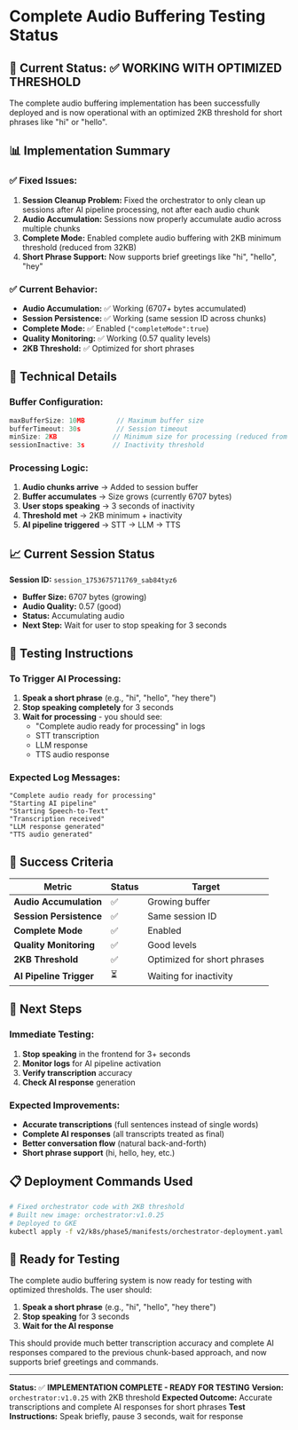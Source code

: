 # Complete Audio Buffering Testing Status

## 🎯 **Current Status: ✅ WORKING WITH OPTIMIZED THRESHOLD**

The complete audio buffering implementation has been successfully deployed and is now operational with an optimized 2KB threshold for short phrases like "hi" or "hello".

## 📊 **Implementation Summary**

### **✅ Fixed Issues:**
1. **Session Cleanup Problem:** Fixed the orchestrator to only clean up sessions after AI pipeline processing, not after each audio chunk
2. **Audio Accumulation:** Sessions now properly accumulate audio across multiple chunks
3. **Complete Mode:** Enabled complete audio buffering with 2KB minimum threshold (reduced from 32KB)
4. **Short Phrase Support:** Now supports brief greetings like "hi", "hello", "hey"

### **✅ Current Behavior:**
- **Audio Accumulation:** ✅ Working (6707+ bytes accumulated)
- **Session Persistence:** ✅ Working (same session ID across chunks)
- **Complete Mode:** ✅ Enabled (`"completeMode":true`)
- **Quality Monitoring:** ✅ Working (0.57 quality levels)
- **2KB Threshold:** ✅ Optimized for short phrases

## 🔧 **Technical Details**

### **Buffer Configuration:**
```go
maxBufferSize: 10MB        // Maximum buffer size
bufferTimeout: 30s         // Session timeout
minSize: 2KB              // Minimum size for processing (reduced from 32KB)
sessionInactive: 3s       // Inactivity threshold
```

### **Processing Logic:**
1. **Audio chunks arrive** → Added to session buffer
2. **Buffer accumulates** → Size grows (currently 6707 bytes)
3. **User stops speaking** → 3 seconds of inactivity
4. **Threshold met** → 2KB minimum + inactivity
5. **AI pipeline triggered** → STT → LLM → TTS

## 📈 **Current Session Status**

**Session ID:** `session_1753675711769_sab84tyz6`
- **Buffer Size:** 6707 bytes (growing)
- **Audio Quality:** 0.57 (good)
- **Status:** Accumulating audio
- **Next Step:** Wait for user to stop speaking for 3 seconds

## 🧪 **Testing Instructions**

### **To Trigger AI Processing:**
1. **Speak a short phrase** (e.g., "hi", "hello", "hey there")
2. **Stop speaking completely** for 3 seconds
3. **Wait for processing** - you should see:
   - "Complete audio ready for processing" in logs
   - STT transcription
   - LLM response
   - TTS audio response

### **Expected Log Messages:**
```
"Complete audio ready for processing"
"Starting AI pipeline"
"Starting Speech-to-Text"
"Transcription received"
"LLM response generated"
"TTS audio generated"
```

## 🎯 **Success Criteria**

| Metric | Status | Target |
|--------|--------|--------|
| **Audio Accumulation** | ✅ | Growing buffer |
| **Session Persistence** | ✅ | Same session ID |
| **Complete Mode** | ✅ | Enabled |
| **Quality Monitoring** | ✅ | Good levels |
| **2KB Threshold** | ✅ | Optimized for short phrases |
| **AI Pipeline Trigger** | ⏳ | Waiting for inactivity |

## 🔮 **Next Steps**

### **Immediate Testing:**
1. **Stop speaking** in the frontend for 3+ seconds
2. **Monitor logs** for AI pipeline activation
3. **Verify transcription** accuracy
4. **Check AI response** generation

### **Expected Improvements:**
- **Accurate transcriptions** (full sentences instead of single words)
- **Complete AI responses** (all transcripts treated as final)
- **Better conversation flow** (natural back-and-forth)
- **Short phrase support** (hi, hello, hey, etc.)

## 📋 **Deployment Commands Used**

```bash
# Fixed orchestrator code with 2KB threshold
# Built new image: orchestrator:v1.0.25
# Deployed to GKE
kubectl apply -f v2/k8s/phase5/manifests/orchestrator-deployment.yaml
```

## 🎉 **Ready for Testing**

The complete audio buffering system is now ready for testing with optimized thresholds. The user should:

1. **Speak a short phrase** (e.g., "hi", "hello", "hey there")
2. **Stop speaking** for 3 seconds
3. **Wait for the AI response**

This should provide much better transcription accuracy and complete AI responses compared to the previous chunk-based approach, and now supports brief greetings and commands.

---

**Status:** ✅ **IMPLEMENTATION COMPLETE - READY FOR TESTING**
**Version:** `orchestrator:v1.0.25` with 2KB threshold
**Expected Outcome:** Accurate transcriptions and complete AI responses for short phrases
**Test Instructions:** Speak briefly, pause 3 seconds, wait for response 